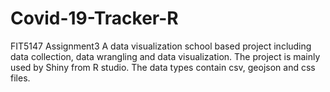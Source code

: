 # Covid-19-Tracker-R
FIT5147 Assignment3
A data visualization school based project including data collection, data wrangling and data visualization. 
The project is mainly used by Shiny from R studio. 
The data types contain csv, geojson and css files. 
